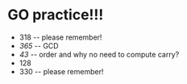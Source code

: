 # GO practice!!!
+ 318 -- please remember!
+ *365* -- GCD
+ *43* -- order and why no need to compute carry?
+ 128
+ 330 -- please remember!